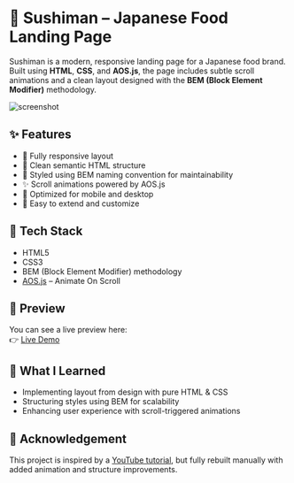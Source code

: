 # 🍣 Sushiman – Japanese Food Landing Page

Sushiman is a modern, responsive landing page for a Japanese food brand. Built using **HTML**, **CSS**, and **AOS.js**, the page includes subtle scroll animations and a clean layout designed with the **BEM (Block Element Modifier)** methodology.

![screenshot](https://github.com/user-attachments/assets/a0ef41a5-eff9-4e0e-b153-42cf2c56052f)


## ✨ Features

- 🍱 Fully responsive layout
- 🎯 Clean semantic HTML structure
- 🎨 Styled using BEM naming convention for maintainability
- ✨ Scroll animations powered by AOS.js
- 📱 Optimized for mobile and desktop
- 📂 Easy to extend and customize

## 🔧 Tech Stack

- HTML5
- CSS3
- BEM (Block Element Modifier) methodology
- [AOS.js](https://michalsnik.github.io/aos/) – Animate On Scroll

## 📸 Preview

You can see a live preview here:  
👉 [Live Demo](https://sushiman-lilbee.netlify.app/) 

## 🧠 What I Learned

- Implementing layout from design with pure HTML & CSS
- Structuring styles using BEM for scalability
- Enhancing user experience with scroll-triggered animations

## 📝 Acknowledgement


This project is inspired by a [YouTube tutorial](https://youtu.be/QRrPE9aj3wI?si=Fy31lYr7OQ55gD6d), but fully rebuilt manually with added animation and structure improvements.

